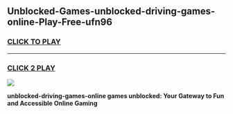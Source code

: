 
## Unblocked-Games-unblocked-driving-games-online-Play-Free-ufn96
<h3>
<a href="https://premium76.site?title=unblocked-driving-games-online&ref=22A">CLICK TO PLAY</a></h3>
<hr>

<h3>
<a href="https://premium76.site?title=unblocked-driving-games-online&ref=22A">CLICK 2 PLAY</a>
  
</h3>

<a href="https://premium76.site?title=unblocked-driving-games-online&ref=22A"><img src="https://clearcache.store/games.png"></a>


**unblocked-driving-games-online games unblocked: Your Gateway to Fun and Accessible Online Gaming**
